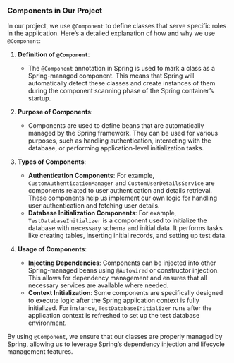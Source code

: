 ### Components in Our Project

In our project, we use `@Component` to define classes that serve specific roles in the application. Here’s a detailed explanation of how and why we use `@Component`:

1. **Definition of `@Component`**:
    - The `@Component` annotation in Spring is used to mark a class as a Spring-managed component. This means that Spring will automatically detect these classes and create instances of them during the component scanning phase of the Spring container’s startup.

2. **Purpose of Components**:
    - Components are used to define beans that are automatically managed by the Spring framework. They can be used for various purposes, such as handling authentication, interacting with the database, or performing application-level initialization tasks.

3. **Types of Components**:
    - **Authentication Components**: For example, `CustomAuthenticationManager` and `CustomUserDetailsService` are components related to user authentication and details retrieval. These components help us implement our own logic for handling user authentication and fetching user details.
    - **Database Initialization Components**: For example, `TestDatabaseInitializer` is a component used to initialize the database with necessary schema and initial data. It performs tasks like creating tables, inserting initial records, and setting up test data.

4. **Usage of Components**:
    - **Injecting Dependencies**: Components can be injected into other Spring-managed beans using `@Autowired` or constructor injection. This allows for dependency management and ensures that all necessary services are available where needed.
    - **Context Initialization**: Some components are specifically designed to execute logic after the Spring application context is fully initialized. For instance, `TestDatabaseInitializer` runs after the application context is refreshed to set up the test database environment.

By using `@Component`, we ensure that our classes are properly managed by Spring, allowing us to leverage Spring’s dependency injection and lifecycle management features.
